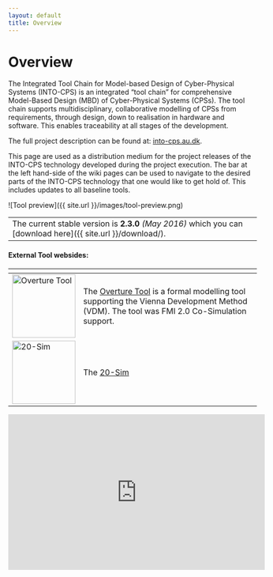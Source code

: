 ```yaml
---
layout: default
title: Overview
---
```


<link rel="stylesheet" href="css/releases.css">
<script src="https://code.jquery.com/jquery-1.11.1.min.js">
</script>
<script src="javascripts/moment-with-langs.js"></script>
<script src="javascripts/github-releases.js"></script>
<script>updateFrontPage();</script>


# Overview

The Integrated Tool Chain for Model-based Design of Cyber-Physical Systems (INTO-CPS) is an integrated “tool chain” for comprehensive Model-Based Design (MBD) of Cyber-Physical Systems (CPSs). The tool chain supports multidisciplinary, collaborative modelling of CPSs from requirements, through design, down to realisation in hardware and software. This enables traceability at all stages of the development.

The full project description can be found at: [into-cps.au.dk](http://into-cps.au.dk/).

This page are used as a distribution medium for the project releases of the INTO-CPS technology developed during the project execution. The bar at the left hand-side of the wiki pages can be used to navigate to the desired parts of the INTO-CPS technology that one would like to get hold of. This includes updates to all baseline tools.

![Tool preview]({{ site.url }}/images/tool-preview.png)

||
|----|
| The current stable version is <strong id="current-release-version">2.3.0</strong> <i id="current-release-data"> (May 2016) </i> which you can [download here]({{ site.url }}/download/).|

<div id="current-release"></div>


#### External Tool websides:
<table>
        <thead>
            <tr>
                <th></th>
                <th></th>
            </tr>
        </thead>
        <tbody>
            <tr>
               <td><a href="http://overturetool.org"> <img src="{{ site.url }}/images/overture.png" width="128" alt="Overture Tool"> </a></td>
			   <td>The <a href="http://overturetool.org">Overture Tool</a> is a formal modelling tool supporting the Vienna Development Method (VDM). The tool was FMI 2.0 Co-Simulation support.</td>
            </tr>
			<tr>
				<td><a href="http://20sim.com"> <img src="{{ site.url }}/images/20sim.png" width="128" alt="20-Sim"> </a></td>
			   <td>The <a href="http://20sim.com">20-Sim</a></td>		
            </tr>
        </tbody>
</table>



<iframe width="520" height="315" src="https://www.youtube.com/embed/xEEkI9hehbU" frameborder="0" allowfullscreen></iframe>

